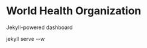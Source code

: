 World Health Organization
=========================================
Jekyll-powered dashboard

jekyll serve --w



